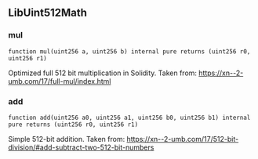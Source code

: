 ## LibUint512Math

### mul

```solidity
function mul(uint256 a, uint256 b) internal pure returns (uint256 r0, uint256 r1)
```

Optimized full 512 bit multiplication in Solidity.
Taken from: https://xn--2-umb.com/17/full-mul/index.html

### add

```solidity
function add(uint256 a0, uint256 a1, uint256 b0, uint256 b1) internal pure returns (uint256 r0, uint256 r1)
```

Simple 512-bit addition.
Taken from: https://xn--2-umb.com/17/512-bit-division/#add-subtract-two-512-bit-numbers

